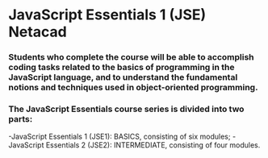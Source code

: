 # JavaScript Essentials 1 (JSE) Netacad

### Students who complete the course will be able to accomplish coding tasks related to the basics of programming in the JavaScript language, and to understand the fundamental notions and techniques used in object-oriented programming.

### The JavaScript Essentials course series is divided into two parts:
-JavaScript Essentials 1 (JSE1): BASICS, consisting of six modules;
-JavaScript Essentials 2 (JSE2): INTERMEDIATE, consisting of four modules.
